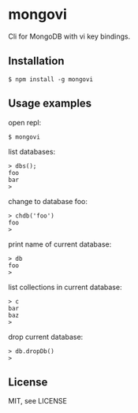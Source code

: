 # mongovi

Cli for MongoDB with vi key bindings.

## Installation

    $ npm install -g mongovi

## Usage examples

open repl:

    $ mongovi

list databases:

    > dbs();
    foo
    bar
    > 

change to database foo:

    > chdb('foo')
    foo
    > 

print name of current database:

    > db
    foo
    > 

list collections in current database:

    > c
    bar
    baz
    > 

drop current database:

    > db.dropDb()
    > 

## License

MIT, see LICENSE
